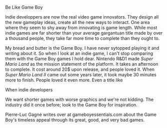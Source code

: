 Be Like Game Boy

Indie developpers are now the real video game innovators. They design all the new gameplay ideas, create all the new ways to interact. One area where they seem to shy away from innovating is game length. While most indie games are far shorter than your average gargantuan title made by over a thousand people, they take far more time to complete than they ought to.

My bread and butter is the Game Boy. I have never sytopped playing it and writing about it. So when I look at an indie game, I can't stop comparing them with the Game Boy games I hold dear. Nintendo R&D1 made *Super Mario Land* as the mission statement of the platform. It takes an afternoon to complete. It cost around 20$ upon release, and people loved it. When *Super Mario Land II* came out some years later, it took maybe 30 minutes more to finish. People loved it even more. Even a title like 


When indie developers

We want shorter games with worse graphics and we're not kidding. The industry did it once before; look to the Game Boy for inspiration.

Pierre-Luc Gagné writes over at gameboyessentials.com about the Game Boy's timeless appeal through its great, good, and very bad games.
